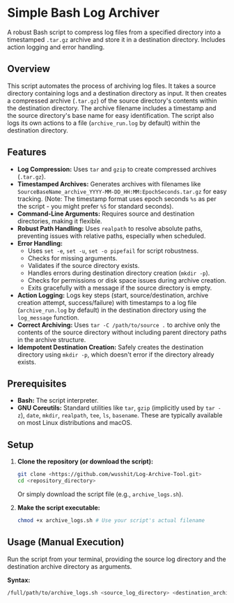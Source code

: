 # Simple Bash Log Archiver

A robust Bash script to compress log files from a specified directory into a timestamped `.tar.gz` archive and store it in a destination directory. Includes action logging and error handling.

## Overview

This script automates the process of archiving log files. It takes a source directory containing logs and a destination directory as input. It then creates a compressed archive (`.tar.gz`) of the source directory's contents within the destination directory. The archive filename includes a timestamp and the source directory's base name for easy identification. The script also logs its own actions to a file (`archive_run.log` by default) within the destination directory.

## Features

*   **Log Compression:** Uses `tar` and `gzip` to create compressed archives (`.tar.gz`).
*   **Timestamped Archives:** Generates archives with filenames like `SourceBaseName_archive_YYYY-MM-DD_HH:MM:EpochSeconds.tar.gz` for easy tracking. (Note: The timestamp format uses epoch seconds `%s` as per the script - you might prefer `%S` for standard seconds).
*   **Command-Line Arguments:** Requires source and destination directories, making it flexible.
*   **Robust Path Handling:** Uses `realpath` to resolve absolute paths, preventing issues with relative paths, especially when scheduled.
*   **Error Handling:**
    *   Uses `set -e`, `set -u`, `set -o pipefail` for script robustness.
    *   Checks for missing arguments.
    *   Validates if the source directory exists.
    *   Handles errors during destination directory creation (`mkdir -p`).
    *   Checks for permissions or disk space issues during archive creation.
    *   Exits gracefully with a message if the source directory is empty.
*   **Action Logging:** Logs key steps (start, source/destination, archive creation attempt, success/failure) with timestamps to a log file (`archive_run.log` by default) in the destination directory using the `log_message` function.
*   **Correct Archiving:** Uses `tar -C /path/to/source .` to archive only the contents of the source directory without including parent directory paths in the archive structure.
*   **Idempotent Destination Creation:** Safely creates the destination directory using `mkdir -p`, which doesn't error if the directory already exists.

## Prerequisites

*   **Bash:** The script interpreter.
*   **GNU Coreutils:** Standard utilities like `tar`, `gzip` (implicitly used by `tar -z`), `date`, `mkdir`, `realpath`, `tee`, `ls`, `basename`. These are typically available on most Linux distributions and macOS.

## Setup

1.  **Clone the repository (or download the script):**
    ```bash
    git clone <https://github.com/wusshit/Log-Archive-Tool.git>
    cd <repository_directory>
    ```
    Or simply download the script file (e.g., `archive_logs.sh`).

2.  **Make the script executable:**
    ```bash
    chmod +x archive_logs.sh # Use your script's actual filename
    ```

## Usage (Manual Execution)

Run the script from your terminal, providing the source log directory and the destination archive directory as arguments.

**Syntax:**

```bash
/full/path/to/archive_logs.sh <source_log_directory> <destination_archive_directory>

